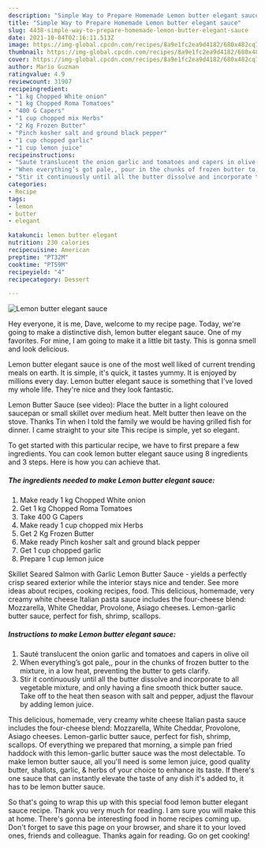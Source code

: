 ```yaml
---
description: "Simple Way to Prepare Homemade Lemon butter elegant sauce"
title: "Simple Way to Prepare Homemade Lemon butter elegant sauce"
slug: 4438-simple-way-to-prepare-homemade-lemon-butter-elegant-sauce
date: 2021-10-04T02:16:11.513Z
image: https://img-global.cpcdn.com/recipes/8a9e1fc2ea9d4182/680x482cq70/lemon-butter-elegant-sauce-recipe-main-photo.jpg
thumbnail: https://img-global.cpcdn.com/recipes/8a9e1fc2ea9d4182/680x482cq70/lemon-butter-elegant-sauce-recipe-main-photo.jpg
cover: https://img-global.cpcdn.com/recipes/8a9e1fc2ea9d4182/680x482cq70/lemon-butter-elegant-sauce-recipe-main-photo.jpg
author: Mario Guzman
ratingvalue: 4.9
reviewcount: 31907
recipeingredient:
- "1 kg Chopped White onion"
- "1 kg Chopped Roma Tomatoes"
- "400 G Capers"
- "1 cup chopped mix Herbs"
- "2 Kg Frozen Butter"
- "Pinch kosher salt and ground black pepper"
- "1 cup chopped garlic"
- "1 cup lemon juice"
recipeinstructions:
- "Sauté translucent the onion garlic and tomatoes and capers in olive oil"
- "When everything’s got pale,, pour in the chunks of frozen butter to the mixture, in a low heat, preventing the butter to gets clarify."
- "Stir it continuously until all the butter dissolve and incorporate to all vegetable mixture, and only having a fine smooth thick butter sauce. Take off to the heat then season with salt and pepper, adjust the flavour by adding lemon juice."
categories:
- Recipe
tags:
- lemon
- butter
- elegant

katakunci: lemon butter elegant 
nutrition: 230 calories
recipecuisine: American
preptime: "PT32M"
cooktime: "PT59M"
recipeyield: "4"
recipecategory: Dessert

---
```



![Lemon butter elegant sauce](https://img-global.cpcdn.com/recipes/8a9e1fc2ea9d4182/680x482cq70/lemon-butter-elegant-sauce-recipe-main-photo.jpg)

Hey everyone, it is me, Dave, welcome to my recipe page. Today, we're going to make a distinctive dish, lemon butter elegant sauce. One of my favorites. For mine, I am going to make it a little bit tasty. This is gonna smell and look delicious.

Lemon butter elegant sauce is one of the most well liked of current trending meals on earth. It is simple, it's quick, it tastes yummy. It is enjoyed by millions every day. Lemon butter elegant sauce is something that I've loved my whole life. They're nice and they look fantastic.

Lemon Butter Sauce (see video): Place the butter in a light coloured saucepan or small skillet over medium heat. Melt butter then leave on the stove. Thanks Tin when I told the family we would be having grilled fish for dinner. I came straight to your site This recipe is simple, yet so elegant.


To get started with this particular recipe, we have to first prepare a few ingredients. You can cook lemon butter elegant sauce using 8 ingredients and 3 steps. Here is how you can achieve that.

<!--inarticleads1-->

##### The ingredients needed to make Lemon butter elegant sauce:

1. Make ready 1 kg Chopped White onion
1. Get 1 kg Chopped Roma Tomatoes
1. Take 400 G Capers
1. Make ready 1 cup chopped mix Herbs
1. Get 2 Kg Frozen Butter
1. Make ready Pinch kosher salt and ground black pepper
1. Get 1 cup chopped garlic
1. Prepare 1 cup lemon juice


Skillet Seared Salmon with Garlic Lemon Butter Sauce - yields a perfectly crisp seared exterior while the interior stays nice and tender. See more ideas about recipes, cooking recipes, food. This delicious, homemade, very creamy white cheese Italian pasta sauce includes the four-cheese blend: Mozzarella, White Cheddar, Provolone, Asiago cheeses. Lemon-garlic butter sauce, perfect for fish, shrimp, scallops. 

<!--inarticleads2-->

##### Instructions to make Lemon butter elegant sauce:

1. Sauté translucent the onion garlic and tomatoes and capers in olive oil
1. When everything’s got pale,, pour in the chunks of frozen butter to the mixture, in a low heat, preventing the butter to gets clarify.
1. Stir it continuously until all the butter dissolve and incorporate to all vegetable mixture, and only having a fine smooth thick butter sauce. Take off to the heat then season with salt and pepper, adjust the flavour by adding lemon juice.


This delicious, homemade, very creamy white cheese Italian pasta sauce includes the four-cheese blend: Mozzarella, White Cheddar, Provolone, Asiago cheeses. Lemon-garlic butter sauce, perfect for fish, shrimp, scallops. Of everything we prepared that morning, a simple pan fried haddock with this lemon-garlic butter sauce was the most delectable. To make lemon butter sauce, all you&#39;ll need is some lemon juice, good quality butter, shallots, garlic, &amp; herbs of your choice to enhance its taste. If there&#39;s one sauce that can instantly elevate the taste of any dish it&#39;s added to, it has to be lemon butter sauce. 

So that's going to wrap this up with this special food lemon butter elegant sauce recipe. Thank you very much for reading. I am sure you will make this at home. There's gonna be interesting food in home recipes coming up. Don't forget to save this page on your browser, and share it to your loved ones, friends and colleague. Thanks again for reading. Go on get cooking!

